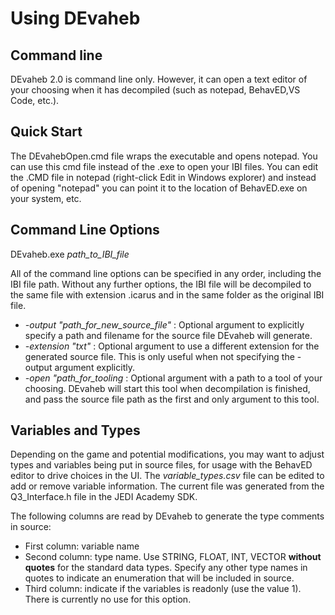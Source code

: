 # Using DEvaheb

## Command line
DEvaheb 2.0 is command line only. However, it can open a text editor of your choosing when it has decompiled (such as notepad, BehavED,VS Code, etc.).

## Quick Start
The DEvahebOpen.cmd file wraps the executable and opens notepad. You can use this cmd file instead of the .exe to open your IBI files. You can edit the .CMD file in notepad (right-click Edit in Windows explorer) and instead of opening "notepad" you can point it to the location of BehavED.exe on your system, etc.

## Command Line Options
DEvaheb.exe *path_to_IBI_file*

All of the command line options can be specified in any order, including the IBI file path. Without any further options, the IBI file will be decompiled to the same file with extension .icarus and in the same folder as the original IBI file.

- *-output "path_for_new_source_file"* : Optional argument to explicitly specify a path and filename for the source file DEvaheb will generate.
-  *-extension "txt"* : Optional argument to use a different extension for the generated source file. This is only useful when not specifying the -output argument explicitly.
- *-open "path_for_tooling* : Optional argument with a path to a tool of your choosing. DEvaheb will start this tool when decompilation is finished, and pass the source file path as the first and only argument to this tool.

## Variables and Types
Depending on the game and potential modifications, you may want to adjust types and variables being put in source files, for usage with the BehavED editor to drive choices in the UI. The *variable_types.csv* file can be edited to add or remove variable information. The current file was generated from the Q3_Interface.h file in the JEDI Academy SDK.

The following columns are read by DEvaheb to generate the type comments in source:

* First column: variable name
* Second column: type name. Use STRING, FLOAT, INT, VECTOR  **without quotes** for the standard data types. Specify any other type names in quotes to indicate an enumeration that will be included in source.
* Third column: indicate if the variables is readonly (use the value 1). There is currently no use for this option.